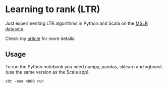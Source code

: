 # Learning to rank (LTR)

Just experimenting LTR algorithms in Python and Scala on the [MSLR datasets](https://www.microsoft.com/en-us/research/project/mslr).

Check my [article](https://briefbytes.com/2022/Learning-to-rank-and-ML-pipelines/) for more details.

## Usage

To run the Python notebook you need numpy, pandas, sklearn and xgboost (use the same version as the Scala app).

```
sbt -mem 4000 run
```
